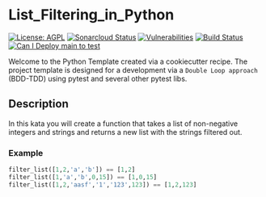 # List_Filtering_in_Python

[![License: AGPL](https://img.shields.io/badge/License-AGPL-blue.svg)](https://github.com/gotreasa/list_filtering_in_python/blob/main/LICENSE)
[![Sonarcloud Status](https://sonarcloud.io/api/project_badges/measure?project=gotreasa_list_filtering_in_python&metric=alert_status)](https://sonarcloud.io/dashboard?id=gotreasa_list_filtering_in_python)
[![Vulnerabilities](https://sonarcloud.io/api/project_badges/measure?project=gotreasa_list_filtering_in_python&metric=vulnerabilities)](https://sonarcloud.io/summary/new_code?id=gotreasa_list_filtering_in_python)
[![Build Status](https://github.com/gotreasa/list_filtering_in_python/actions/workflows/cicd.yml/badge.svg)](https://github.com/gotreasa/list_filtering_in_python/actions/workflows/cicd.yml)
[![Can I Deploy main to test](https://gotreasa.pactflow.io/pacticipants/list_filtering_in_python_app/branches/main/latest-version/can-i-deploy/to-environment/test/badge)](https://gotreasa.pactflow.io/hal-browser/browser.html#https://gotreasa.pactflow.io/pacticipants/list_filtering_in_python_app/branches/main/latest-version/can-i-deploy/to-environment/test/badge)

Welcome to the Python Template created via a cookiecutter recipe. The project template is designed for a development via a `Double Loop approach` (BDD-TDD) using pytest and several other pytest libs.

## Description

In this kata you will create a function that takes a list of non-negative integers and strings and returns a new list with the strings filtered out.

### Example

```python
filter_list([1,2,'a','b']) == [1,2]
filter_list([1,'a','b',0,15]) == [1,0,15]
filter_list([1,2,'aasf','1','123',123]) == [1,2,123]
```
